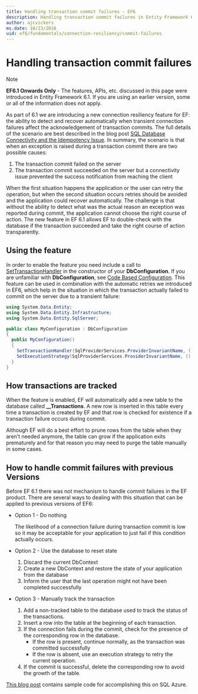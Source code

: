 ```yaml
---
title: Handling transaction commit failures - EF6
description: Handling transaction commit failures in Entity Framework 6
author: ajcvickers
ms.date: 10/23/2016
uid: ef6/fundamentals/connection-resiliency/commit-failures
---
```

# Handling transaction commit failures

> [!NOTE]
> **EF6.1 Onwards Only** - The features, APIs, etc. discussed in this page were introduced in Entity Framework 6.1. If you are using an earlier version, some or all of the information does not apply.  

As part of 6.1 we are introducing a new connection resiliency feature for EF: the ability to detect and recover automatically when transient connection failures affect the acknowledgement of transaction commits. The full details of the scenario are best described in the blog post [SQL Database Connectivity and the Idempotency Issue](/archive/blogs/adonet/sql-database-connectivity-and-the-idempotency-issue).  In summary, the scenario is that when an exception is raised during a transaction commit there are two possible causes:  

1. The transaction commit failed on the server
2. The transaction commit succeeded on the server but a connectivity issue prevented the success notification from reaching the client  

When the first situation happens the application or the user can retry the operation, but when the second situation occurs retries should be avoided and the application could recover automatically. The challenge is that without the ability to detect what was the actual reason an exception was reported during commit, the application cannot choose the right course of action. The new feature in EF 6.1 allows EF to double-check with the database if the transaction succeeded and take the right course of action transparently.  

## Using the feature  

In order to enable the feature you need include a call to [SetTransactionHandler](https://msdn.microsoft.com/library/system.data.entity.dbconfiguration.setdefaulttransactionhandler.aspx) in the constructor of your **DbConfiguration**. If you are unfamiliar with **DbConfiguration**, see [Code Based Configuration](xref:ef6/fundamentals/configuring/code-based). This feature can be used in combination with the automatic retries we introduced in EF6, which help in the situation in which the transaction actually failed to commit on the server due to a transient failure:  

``` csharp
using System.Data.Entity;
using System.Data.Entity.Infrastructure;
using System.Data.Entity.SqlServer;

public class MyConfiguration : DbConfiguration  
{
  public MyConfiguration()  
  {  
    SetTransactionHandler(SqlProviderServices.ProviderInvariantName, () => new CommitFailureHandler());  
    SetExecutionStrategy(SqlProviderServices.ProviderInvariantName, () => new SqlAzureExecutionStrategy());  
  }  
}
```  

## How transactions are tracked  

When the feature is enabled, EF will automatically add a new table to the database called **__Transactions**. A new row is inserted in this table every time a transaction is created by EF and that row is checked for existence if a transaction failure occurs during commit.  

Although EF will do a best effort to prune rows from the table when they aren’t needed anymore, the table can grow if the application exits prematurely and for that reason you may need to purge the table manually in some cases.  

## How to handle commit failures with previous Versions

Before EF 6.1 there was not mechanism to handle commit failures in the EF product. There are several ways to dealing with this situation that can be applied to previous versions of EF6:  

* Option 1 - Do nothing  

  The likelihood of a connection failure during transaction commit is low so it may be acceptable for your application to just fail if this condition actually occurs.  

* Option 2 - Use the database to reset state  

  1. Discard the current DbContext  
  2. Create a new DbContext and restore the state of your application from the database  
  3. Inform the user that the last operation might not have been completed successfully  

* Option 3 - Manually track the transaction  

  1. Add a non-tracked table to the database used to track the status of the transactions.  
  2. Insert a row into the table at the beginning of each transaction.  
  3. If the connection fails during the commit, check for the presence of the corresponding row in the database.  
     * If the row is present, continue normally, as the transaction was committed successfully  
     * If the row is absent, use an execution strategy to retry the current operation.  
  4. If the commit is successful, delete the corresponding row to avoid the growth of the table.  

[This blog post](/archive/blogs/adonet/sql-database-connectivity-and-the-idempotency-issue) contains sample code for accomplishing this on SQL Azure.  
